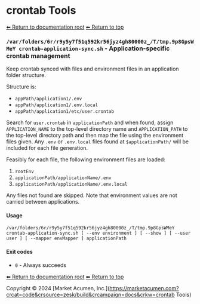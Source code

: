 # crontab Tools

[⬅ Return to documentation root](crontab)
[⬅ Return to top](../index.md)


### `/var/folders/6r/r9y5y7f51q592kr56jyz4gh80000z_/T/tmp.9p8GpsWMeY crontab-application-sync.sh` - Application-specific crontab management

Keep crontab synced with files and environment files in an application folder structure.

Structure is:

- `appPath/application1/.env`
- `appPath/application1/.env.local`
- `appPath/application1/etc/user.crontab`

Search for `user.crontab` in `applicationPath` and when found, assign `APPLICATION_NAME` to the top-level directory name
and `APPLICATION_PATH` to the top-level directory path and then map the file using the environment files given.
Any `.env` or `.env.local` files found at `$applicationPath/` will be included for each file generation.

Feasibly for each file, the following environment files are loaded:

1. `rootEnv`
2. `applicationPath/applicationName/.env`
3. `applicationPath/applicationName/.env.local`

Any files not found are skipped. Note that environment values are not carried between applications.

#### Usage

    /var/folders/6r/r9y5y7f51q592kr56jyz4gh80000z_/T/tmp.9p8GpsWMeY crontab-application-sync.sh [ --env environment ] [ --show ] [ --user user ] [ --mapper envMapper ] applicationPath
    

#### Exit codes

- `0` - Always succeeds

[⬅ Return to documentation root](crontab)
[⬅ Return to top](../index.md)

Copyright &copy; 2024 [Market Acumen, Inc.](https://marketacumen.com?crcat=code&crsource=zesk/build&crcampaign=docs&crkw=crontab Tools)
